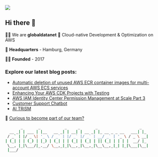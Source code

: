 <img src='https://github.com/globaldatanet/.github/raw/main/profile/logo.png'/>

## Hi there 👋

🙋‍♀️ We are **globaldatanet** 💜 Cloud-native Development & Optimization on AWS

🌈 **Headquarters** - Hamburg, Germany

👩‍💻 **Founded** - 2017

### Explore our latest blog posts:

<!--START_SECTION:techblog-->
* [Automatic deletion of unused AWS ECR container images for multi-account AWS ECS services](https:&#x2F;&#x2F;globaldatanet.com&#x2F;tech-blog&#x2F;automatic-deletion-of-unused-aws-ecr-container-images-for-multi-account-aws-ecs-services)
* [Enhancing Your AWS CDK Projects with Testing](https:&#x2F;&#x2F;globaldatanet.com&#x2F;tech-blog&#x2F;enhancing-your-aws-cdk-projects-with-testing)
* [AWS IAM Identity Center Permission Management at Scale Part 3](https:&#x2F;&#x2F;globaldatanet.com&#x2F;tech-blog&#x2F;aws-iam-identity-center-permission-management-at-scale-part-3)
* [Customer Support Chatbot ](https:&#x2F;&#x2F;globaldatanet.com&#x2F;tech-blog&#x2F;customer-support-chatbot-)
* [AI TRiSM](https:&#x2F;&#x2F;globaldatanet.com&#x2F;tech-blog&#x2F;ai-trism)
<!--END_SECTION:techblog-->

👾 [Curious to become part of our team?](https://globaldatanet.com/careers)

```bash
       _       _           _     _       _                   _   
  __ _| | ___ | |__   __ _| | __| | __ _| |_ __ _ _ __   ___| |_ 
 / _` | |/ _ \| '_ \ / _` | |/ _` |/ _` | __/ _` | '_ \ / _ \ __|
| (_| | | (_) | |_) | (_| | | (_| | (_| | || (_| | | | |  __/ |_ 
 \__, |_|\___/|_.__/ \__,_|_|\__,_|\__,_|\__\__,_|_| |_|\___|\__|
 |___/                                                           

```
